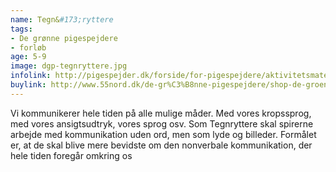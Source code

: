 ```yaml
---
name: Tegn&#173;ryttere
tags:
- De grønne pigespejdere
- forløb
age: 5-9
image: dgp-tegnryttere.jpg
infolink: http://pigespejder.dk/forside/for-pigespejdere/aktivitetsmateriale/udfordringsmaerker-for-spirer-groensmutter/den-seje/tegnryttere/
buylink: http://www.55nord.dk/de-gr%C3%B8nne-pigespejdere/shop-de-groenne-pigespejdere/maerker-2/tegnryttere-de-groenne-pigespejdere
---
```

Vi kommunikerer hele tiden på alle mulige måder. Med vores kropssprog, med vores ansigtsudtryk,
vores sprog osv. Som Tegnryttere skal spirerne arbejde med kommunikation uden ord, men som
lyde og billeder. Formålet er, at de skal blive mere bevidste om den nonverbale kommunikation, der
hele tiden foregår omkring os